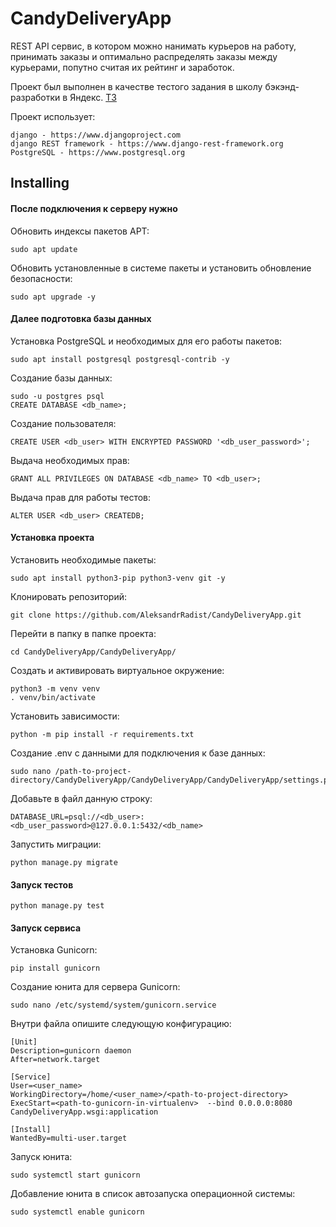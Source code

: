 # CandyDeliveryApp

REST API сервис, в котором можно нанимать курьеров на работу,
принимать заказы и оптимально распределять заказы между курьерами, попутно считая их рейтинг и заработок.

Проект был выполнен в качестве тестого задания в школу бэкэнд-разработки в Яндекс.
[ТЗ](https://github.com/AleksandrRadist/CandyDeliveryApp/blob/main/assignment.pdf)

Проект использует:

    django - https://www.djangoproject.com
    django REST framework - https://www.django-rest-framework.org
    PostgreSQL - https://www.postgresql.org
 
## Installing

#### После подключения к серверу нужно

Обновить индексы пакетов APT:

    sudo apt update 

Обновить установленные в системе пакеты и установить обновление безопасности:

    sudo apt upgrade -y 
    
#### Далее подготовка базы данных
    
Установка PostgreSQL и необходимых для его работы пакетов:

    sudo apt install postgresql postgresql-contrib -y
    
Создание базы данных:

    sudo -u postgres psql
    CREATE DATABASE <db_name>;
    
Создание пользователя:
    
    CREATE USER <db_user> WITH ENCRYPTED PASSWORD '<db_user_password>';
    
Выдача необходимых прав:

    GRANT ALL PRIVILEGES ON DATABASE <db_name> TO <db_user>;
    
Выдача прав для работы тестов:

    ALTER USER <db_user> CREATEDB;
    

#### Установка проекта
    
Установить необходимые пакеты:
    
    sudo apt install python3-pip python3-venv git -y 
    
Клонировать репозиторий:

    git clone https://github.com/AleksandrRadist/CandyDeliveryApp.git

Перейти в папку в папке проекта:
    
    cd CandyDeliveryApp/CandyDeliveryApp/
    
Создать и активировать виртуальное окружение:

    python3 -m venv venv
    . venv/bin/activate

Установить зависимости:

    python -m pip install -r requirements.txt

Создание .env с данными для подключения к базе данных:

    sudo nano /path-to-project-directory/CandyDeliveryApp/CandyDeliveryApp/CandyDeliveryApp/settings.py
    
Добавьте в файл данную строку:
    
    DATABASE_URL=psql://<db_user>:<db_user_password>@127.0.0.1:5432/<db_name>
        
Запустить миграции:
    
    python manage.py migrate
        
#### Запуск тестов

    python manage.py test
    
#### Запуск сервиса

Установка Gunicorn:
    
    pip install gunicorn

Создание юнита для сервера Gunicorn:

    sudo nano /etc/systemd/system/gunicorn.service

Внутри файла опишите следующую конфигурацию:

    [Unit] 
    Description=gunicorn daemon 
    After=network.target 

    [Service]
    User=<user_name>
    WorkingDirectory=/home/<user_name>/<path-to-project-directory> 
    ExecStart=<path-to-gunicorn-in-virtualenv>  --bind 0.0.0.0:8080 CandyDeliveryApp.wsgi:application

    [Install]
    WantedBy=multi-user.target

Запуск юнита:
    
    sudo systemctl start gunicorn

Добавление юнита в список автозапуска операционной системы:
    
    sudo systemctl enable gunicorn
